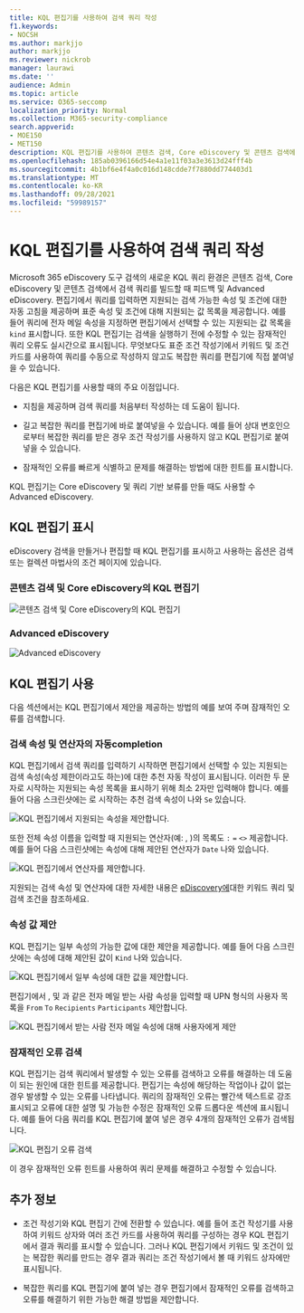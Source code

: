 ```yaml
---
title: KQL 편집기를 사용하여 검색 쿼리 작성
f1.keywords:
- NOCSH
ms.author: markjjo
author: markjjo
ms.reviewer: nickrob
manager: laurawi
ms.date: ''
audience: Admin
ms.topic: article
ms.service: O365-seccomp
localization_priority: Normal
ms.collection: M365-security-compliance
search.appverid:
- MOE150
- MET150
description: KQL 편집기를 사용하여 콘텐츠 검색, Core eDiscovery 및 콘텐츠 검색에서 eDiscovery 검색 쿼리를 구성할 Advanced eDiscovery.
ms.openlocfilehash: 185ab0396166d54e4a1e11f03a3e3613d24fff4b
ms.sourcegitcommit: 4b1bf6e4f4a0c016d148cdde7f7880dd774403d1
ms.translationtype: MT
ms.contentlocale: ko-KR
ms.lasthandoff: 09/28/2021
ms.locfileid: "59989157"
---
```

# <a name="use-the-kql-editor-to-build-search-queries"></a>KQL 편집기를 사용하여 검색 쿼리 작성

Microsoft 365 eDiscovery 도구 검색의 새로운 KQL 쿼리 환경은 콘텐츠 검색, Core eDiscovery 및 콘텐츠 검색에서 검색 쿼리를 빌드할 때 피드백 및 Advanced eDiscovery. 편집기에서 쿼리를 입력하면 지원되는 검색 가능한 속성 및 조건에 대한 자동 고침을 제공하며 표준 속성 및 조건에 대해 지원되는 값 목록을 제공합니다. 예를 들어 쿼리에 전자 메일 속성을 지정하면 편집기에서 선택할 수 있는 지원되는 값 목록을 `kind` 표시합니다. 또한 KQL 편집기는 검색을 실행하기 전에 수정할 수 있는 잠재적인 쿼리 오류도 실시간으로 표시됩니다. 무엇보다도 표준 조건 작성기에서 키워드 및 조건 카드를 사용하여 쿼리를 수동으로 작성하지 않고도 복잡한 쿼리를 편집기에 직접 붙여넣을 수 있습니다.
  
다음은 KQL 편집기를 사용할 때의 주요 이점입니다.

- 지침을 제공하며 검색 쿼리를 처음부터 작성하는 데 도움이 됩니다.

- 길고 복잡한 쿼리를 편집기에 바로 붙여넣을 수 있습니다. 예를 들어 상대 변호인으로부터 복잡한 쿼리를 받은 경우 조건 작성기를 사용하지 않고 KQL 편집기로 붙여넣을 수 있습니다.

- 잠재적인 오류를 빠르게 식별하고 문제를 해결하는 방법에 대한 힌트를 표시합니다.

KQL 편집기는 Core eDiscovery 및 쿼리 기반 보류를 만들 때도 사용할 수 Advanced eDiscovery.

## <a name="displaying-the-kql-editor"></a>KQL 편집기 표시

eDiscovery 검색을 만들거나 편집할 때 KQL 편집기를 표시하고 사용하는  옵션은 검색 또는 컬렉션 마법사의 조건 페이지에 있습니다.

### <a name="kql-editor-in-content-search-and-core-ediscovery"></a>콘텐츠 검색 및 Core eDiscovery의 KQL 편집기

![콘텐츠 검색 및 Core eDiscovery의 KQL 편집기](../media/KQLEditorCore.png)

### <a name="kql-editor-in-advanced-ediscovery"></a>Advanced eDiscovery

![Advanced eDiscovery](../media/KQLEditorAdvanced.png)

## <a name="using-the-kql-editor"></a>KQL 편집기 사용

다음 섹션에서는 KQL 편집기에서 제안을 제공하는 방법의 예를 보여 주며 잠재적인 오류를 검색합니다.

### <a name="autocompletion-of-search-properties-and-operators"></a>검색 속성 및 연산자의 자동completion

KQL 편집기에서 검색 쿼리를 입력하기 시작하면 편집기에서 선택할 수 있는 지원되는 검색 속성(속성 제한이라고도 하는)에 대한 추천 자동 작성이 표시됩니다. 이러한 두 문자로 시작하는 지원되는 속성 목록을 표시하기 위해 최소 2자만 입력해야 합니다. 예를 들어 다음 스크린샷에는 로 시작하는 추천 검색 속성이 나와 `Se` 있습니다.

![KQL 편집기에서 지원되는 속성을 제안합니다.](../media/KQLEditorAutoCompleteProperties.png)

또한 전체 속성 이름을 입력할 때 지원되는 연산자(예: , )의 목록도 `:` `=` `<>` 제공합니다. 예를 들어 다음 스크린샷에는 속성에 대해 제안된 연산자가 `Date` 나와 있습니다.

![KQL 편집기에서 연산자를 제안합니다.](../media/KQLEditorOperatorSuggestions.png)

지원되는 검색 속성 및 연산자에 대한 자세한 내용은 [eDiscovery에](keyword-queries-and-search-conditions.md)대한 키워드 쿼리 및 검색 조건을 참조하세요.

### <a name="property-value-suggestions"></a>속성 값 제안

KQL 편집기는 일부 속성의 가능한 값에 대한 제안을 제공합니다. 예를 들어 다음 스크린샷에는 속성에 대해 제안된 값이 `Kind` 나와 있습니다.

![KQL 편집기에서 일부 속성에 대한 값을 제안합니다.](../media/KQLEditorValueSuggestions.png)

편집기에서 , 및 과 같은 전자 메일 받는 사람 속성을 입력할 때 UPN 형식의 사용자 목록을 `From` `To` `Recipients` `Participants` 제안합니다.

![KQL 편집기에서 받는 사람 전자 메일 속성에 대해 사용자에게 제안](../media/KQLEditorRecipientSuggestions.png)

### <a name="detection-of-potential-errors"></a>잠재적인 오류 검색

KQL 편집기는 검색 쿼리에서 발생할 수 있는 오류를 검색하고 오류를 해결하는 데 도움이 되는 원인에 대한 힌트를 제공합니다. 편집기는 속성에 해당하는 작업이나 값이 없는 경우 발생할 수 있는 오류를 나타냅니다. 쿼리의 잠재적인 오류는 빨간색 텍스트로 강조 표시되고 오류에 대한 설명 및  가능한 수정은 잠재적인 오류 드롭다운 섹션에 표시됩니다. 예를 들어 다음 쿼리를 KQL 편집기에 붙여 넣은 경우 4개의 잠재적인 오류가 검색됩니다.

![KQL 편집기 오류 검색](../media/KQLEditorErrorDetection.png)

이 경우 잠재적인 오류 힌트를 사용하여 쿼리 문제를 해결하고 수정할 수 있습니다.

## <a name="more-information"></a>추가 정보

- 조건 작성기와 KQL 편집기 간에 전환할 수 있습니다. 예를 들어 조건 작성기를 사용하여 키워드 상자와 여러 조건 카드를 사용하여 쿼리를 구성하는 경우 KQL 편집기에서 결과 쿼리를 표시할 수 있습니다. 그러나 KQL 편집기에서 키워드 및 조건이 있는 복잡한 쿼리를 만드는 경우 결과 쿼리는 조건 작성기에서 볼 때 키워드 상자에만 표시됩니다.

- 복잡한 쿼리를 KQL 편집기에 붙여 넣는 경우 편집기에서 잠재적인 오류를 검색하고 오류를 해결하기 위한 가능한 해결 방법을 제안합니다.
